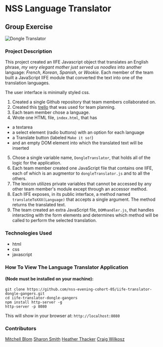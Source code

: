 # NSS Language Translator 
## Group Exercise
![Dongle Translator](https://raw.githubusercontent.com/nss-evening-cohort-05/iife-translator-dongle-gangers/master/screengrab.png "Dongle Translator")

### Project Description 
This project created an IIFE Javascript object that translates an English phrase, <em>my very elegant mother just served us noodles</em> into another language: <em>French</em>, <em>Korean</em>, <em>Spanish</em>, or <em>Wookie</em>. Each member of the team built a JavaScript IIFE module that converted the text into one of the translation languages.

The user interface is minimally styled css. 
<!-- ![Language Translator Screengrab](https ... ) -->

1. Created a single Github repository that team members collaborated on.
2. Created this [trello](https://trello.com/b/f5y8hPXe/translator) that was used for team planning.
3. Each team member chose a language.
4. Wrote one HTML file, `index.html`, that has 
- a textarea
- a select element (radio buttons) with an option for each language
- a Translate button (labeled `Make it so!`)
- and an empty DOM element into which the translated text will be inserted
5. Chose a single variable name, `DongleTranslator`, that holds all of the logic for the application. 
6. Each team member created one JavaScript file that contains one IIFE, each of which is an augmentor to `dongleTranslator.js` and to all the others. 
7. The lexicon utilizes private variables that cannot be accessed by any other team member's module except through an accessor method.
8. Each IIFE exposes, in its public interface, a method named `translateToXXX(Language)` that accepts a single argument. The method returns the translated text.
9. The team created an extra JavaScript file, `DOMhandler.js`, that handles interacting with the form elements and determines which method will be called to perform the selected translation.


### Technologies Used
- html
- css
- javascript


### How To View The Language Translator Application
#### (Node must be installed on your machine):
```
git clone https://github.com/nss-evening-cohort-05/iife-translator-dongle-gangers.git
cd iife-translator-dongle-gangers
npm install http-server -g
http-server -p 8080
```

This will show in your browser at: `http://localhost:8080`

### Contributors
[Mitchell Blom](https://github.com/mitchellblom)
[Sharon Smith](https://github.com/SMITHsharon)
[Heather Thacker](https://github.com/hhthacker)
[Craig Wilkosz](https://github.com/cwilkosz)



